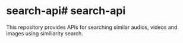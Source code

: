 # search-api# search-api
This repository provides APIs for searching similar audios, videos and images using similiarity search. 
